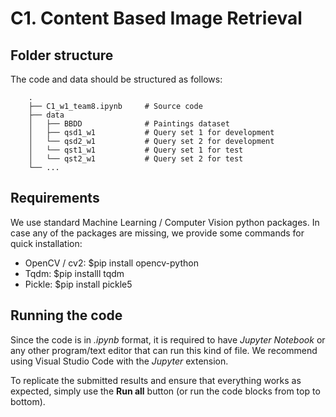 # C1. Content Based Image Retrieval 

## Folder structure
The code and data should be structured as follows:

        .
        ├── C1_w1_team8.ipynb     # Source code
        ├── data                  
        │   ├── BBDD              # Paintings dataset
        │   ├── qsd1_w1           # Query set 1 for development
        │   └── qsd2_w1           # Query set 2 for development
        │   └── qst1_w1           # Query set 1 for test
        │   └── qst2_w1           # Query set 2 for test
        └── ...

## Requirements

We use standard Machine Learning / Computer Vision python packages. In case any of the packages are missing, we provide some commands for quick installation:

- OpenCV / cv2: $pip install opencv-python
- Tqdm: $pip installl tqdm
- Pickle: $pip install pickle5

## Running the code
Since the code is in _.ipynb_ format, it is required to have _Jupyter Notebook_ or any other program/text editor that can run this kind of file. We recommend using Visual Studio Code with the _Jupyter_ extension.

To replicate the submitted results and ensure that everything works as expected, simply use the __Run all__ button (or run the code blocks from top to bottom).
